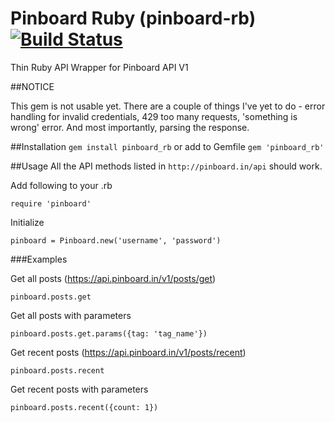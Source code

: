 Pinboard Ruby (pinboard-rb) [![Build Status](https://secure.travis-ci.org/cslew/pinboard_rb.png?branch=master)](http://travis-ci.org/cslew/pinboard)
===========
Thin Ruby API Wrapper for Pinboard API V1

##NOTICE

This gem is not usable yet. There are a couple of things I've yet to do - error handling for invalid credentials, 429 too many requests, 'something is wrong' error. And most importantly, parsing the response.

##Installation
`gem install pinboard_rb` or add to Gemfile `gem 'pinboard_rb'`

##Usage
All the API methods listed in `http://pinboard.in/api` should work.

Add following to your .rb

    require 'pinboard'
    
Initialize

    pinboard = Pinboard.new('username', 'password')
    
###Examples

Get all posts (https://api.pinboard.in/v1/posts/get)

    pinboard.posts.get

Get all posts with parameters

    pinboard.posts.get.params({tag: 'tag_name'})
    
Get recent posts (https://api.pinboard.in/v1/posts/recent)

    pinboard.posts.recent

Get recent posts with parameters

    pinboard.posts.recent({count: 1})


